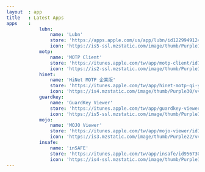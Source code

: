 ```yaml
---
layout  : app
title   : Latest Apps
apps    :
            lubn:
                name: 'Lubn'
                store: 'https://apps.apple.com/us/app/lubn/id1229949124'
                icon: 'https://is5-ssl.mzstatic.com/image/thumb/Purple114/v4/94/a2/fa/94a2fa55-cce5-03a5-9871-42d00d801907/AppIcon-0-0-1x_U007emarketing-0-0-0-7-0-0-sRGB-0-0-0-GLES2_U002c0-512MB-85-220-0-0.png/690x0w.png'    
            motp:
                name: 'MOTP Client'
                store: 'https://itunes.apple.com/tw/app/motp-client/id708845920?mt=8'
                icon: 'https://is2-ssl.mzstatic.com/image/thumb/Purple123/v4/24/fc/bc/24fcbc23-cab3-a2ed-67e8-af71a7aeafcd/AppIcon-0-1x_U007emarketing-0-0-85-220-10.png/690x0w.png'
            hinet:
                name: 'HiNet MOTP 企業版'
                store: 'https://itunes.apple.com/tw/app/hinet-motp-qi-ye-ban/id1131943333?mt=8'
                icon: 'https://is4.mzstatic.com/image/thumb/Purple30/v4/b3/37/ef/b337efff-2a11-73ba-5954-d6cf7f7285e3/source/175x175bb.jpg'
            guardkey:
                name: 'GuardKey Viewer'
                store: 'https://itunes.apple.com/tw/app/guardkey-viewer/id768572273?mt=8'
                icon: 'https://is5-ssl.mzstatic.com/image/thumb/Purple117/v4/5f/a0/97/5fa0975a-e615-ba1c-4866-6861764171ae/mzl.gffmsmlc.jpg/651x0w.jpg'
            mojo:
                name: 'MOJO Viewer'
                store: 'https://itunes.apple.com/tw/app/mojo-viewer/id1179676705?mt=8'
                icon: 'https://is3.mzstatic.com/image/thumb/Purple22/v4/2c/9e/83/2c9e8339-01f2-5e1b-31ca-b65ee29c5e97/source/175x175bb.jpg'
            insafe:
                name: 'inSAFE'
                store: 'https://itunes.apple.com/tw/app/insafe/id956730666?mt=8'
                icon: 'https://is4-ssl.mzstatic.com/image/thumb/Purple113/v4/ea/67/11/ea671179-9693-d58a-03da-dcb213dbb7f1/AppIcon-0-0-1x_U007emarketing-0-0-0-8-0-85-220.png/651x0w.png'
---
```

